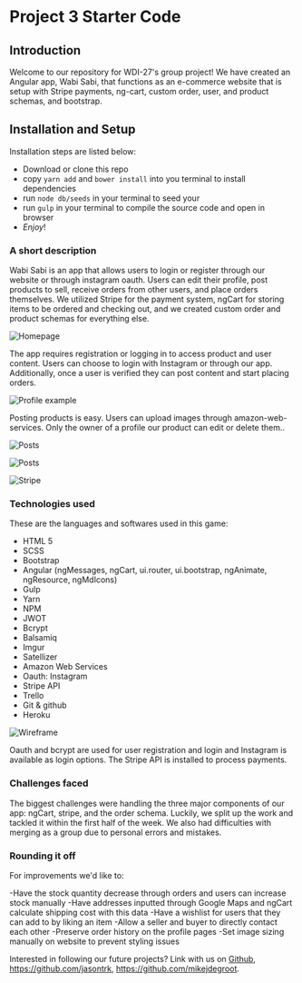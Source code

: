 # Project 3 Starter Code

 ## Introduction


 Welcome to our repository for WDI-27's group project! We have created an Angular app, Wabi Sabi, that functions as an e-commerce website that is setup with Stripe payments, ng-cart, custom order, user, and product schemas, and bootstrap.

 ## Installation and Setup

 Installation steps are listed below:

 * Download or clone this repo
 * copy `yarn add` and `bower install` into you terminal to install dependencies
 * run `node db/seeds` in your terminal to seed your
 * run `gulp` in your terminal to compile the source code and open in browser
 * _Enjoy_!

 ### A short description


 Wabi Sabi is an app that allows users to login or register through our website or through instagram oauth. Users can edit their profile, post products to sell, receive orders from other users, and place orders themselves. We utilized Stripe for the payment system, ngCart for storing items to be ordered and checking out, and we created custom order and product schemas for everything else.

 ![Homepage](http://imgur.com/8Cyut95)

 The app requires registration or logging in to access product and user content. Users can choose to login with Instagram or through our app. Additionally, once a user is verified they can post content and start placing orders.

 ![Profile example](http://imgur.com/qEpXkAM)

 Posting products is easy. Users can upload images through amazon-web-services. Only the owner of a profile our product can edit or delete them..

 ![Posts](http://imgur.com/0SnmGlU)

 ![Posts](http://imgur.com/ShTnFlT)

 ![Stripe](http://imgur.com/eLvghIa)


 ### Technologies used

 These are the languages and softwares used in this game:

 - HTML 5
 - SCSS
 - Bootstrap
 - Angular (ngMessages, ngCart, ui.router, ui.bootstrap, ngAnimate, ngResource, ngMdIcons)
 - Gulp
 - Yarn
 - NPM
 - JWOT
 - Bcrypt
 - Balsamiq
 - Imgur
 - Satellizer
 - Amazon Web Services
 - Oauth: Instagram
 - Stripe API
 - Trello
 - Git & github
 - Heroku

 ![Wireframe](http://imgur.com/Dc9Bl7k)

 Oauth and bcrypt are used for user registration and login and Instagram is available as login options. The Stripe API is installed to process payments.

 ### Challenges faced

The biggest challenges were handling the three major components of our app: ngCart, stripe, and the order schema. Luckily, we split up the work and tackled it within the first half of the week. We also had difficulties with merging as a group due to personal errors and mistakes.

 ### Rounding it off

 For improvements we'd like to:

 -Have the stock quantity decrease through orders and users can increase stock manually
 -Have addresses inputted through Google Maps and ngCart calculate shipping cost with this data
 -Have a wishlist for users that they can add to by liking an item
 -Allow a seller and buyer to directly contact each other
 -Preserve order history on the profile pages
 -Set image sizing manually on website to prevent styling issues

 Interested in following our future projects? Link with us on [Github](https://github.com/alexandriako), https://github.com/jasontrk, https://github.com/mikejdegroot.
